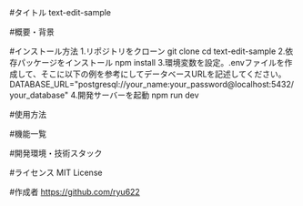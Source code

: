 
#タイトル text-edit-sample

#概要・背景 


#インストール方法 
1.リポジトリをクローン
git clone 
cd text-edit-sample
2.依存パッケージをインストール
npm install
3.環境変数を設定。.envファイルを作成して、そこに以下の例を参考にしてデータベースURLを記述してください。
DATABASE_URL="postgresql://your_name:your_password@localhost:5432/your_database"
4.開発サーバーを起動
npm run dev

#使用方法 


#機能一覧 


#開発環境・技術スタック 


#ライセンス MIT License

#作成者 https://github.com/ryu622
